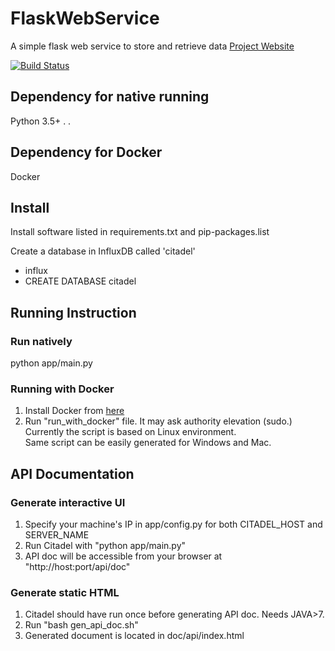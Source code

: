 # FlaskWebService
A simple flask web service to store and retrieve data
[Project Website](http://metroinsight.io)

[![Build Status](https://travis-ci.org/MetroInsight/citadel.svg?branch=master)](https://travis-ci.org/MetroInsight/citadel#)

## Dependency for native running
Python 3.5+
.
.

## Dependency for Docker
Docker

## Install
Install software listed in requirements.txt and pip-packages.list

Create a database in InfluxDB called 'citadel'
* influx
* CREATE DATABASE citadel

## Running Instruction
### Run natively
python app/main.py

### Running with Docker
1. Install Docker from [here](https://docs.docker.com/engine/installation/linux/ubuntu/)
2. Run "run_with_docker" file. It may ask authority elevation (sudo.)  
   Currently the script is based on Linux environment.  
   Same script can be easily generated for Windows and Mac.


## API Documentation

### Generate interactive UI
1. Specify your machine's IP in app/config.py for both CITADEL_HOST and SERVER_NAME
2. Run Citadel with "python app/main.py"
3. API doc will be accessible from your browser at "http://host:port/api/doc"

### Generate static HTML
1. Citadel should have run once before generating API doc. Needs JAVA>7.
2. Run "bash gen_api_doc.sh"
3. Generated document is located in doc/api/index.html

